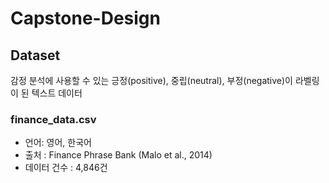 # Capstone-Design
## Dataset
감정 분석에 사용할 수 있는 긍정(positive), 중립(neutral), 부정(negative)이 라벨링이 된 텍스트 데이터
### finance_data.csv
- 언어: 영어, 한국어
- 출처 : Finance Phrase Bank (Malo et al., 2014)
- 데이터 건수 : 4,846건
